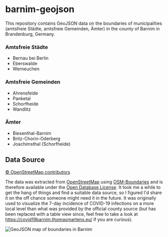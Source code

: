 # barnim-geojson
This repository contains GeoJSON data on the boundaries of municipalities (amtsfreie Städte, amtsfreie Gemeinden, Ämter) in the county of Barnim in Brandenburg, Germany.

### Amtsfreie Städte
* Bernau bei Berlin
* Eberswalde
* Werneuchen

### Amtsfreie Gemeinden
* Ahrensfelde
* Panketal
* Schorfheide
* Wandlitz

### Ämter
* Biesenthal-Barnim
* Britz-Chorin-Oderberg
* Joachimsthal (Schorfheide)

## Data Source
[© OpenStreetMap contributors](https://www.openstreetmap.org/copyright)

The data was extracted from [OpenStreetMap](https://www.openstreetmap.org/) using [OSM-Boundaries](https://osm-boundaries.com/) and is therefore available under the [Open Database License](https://opendatacommons.org/licenses/odbl/). It took me a while to get the hang of things and find a suitable data source, so I figured I'd share it on the off chance someone might need it in the future. It was originally used to visualize the 7-day incidence of COVID-19 infections on a more local level than what was provided by the official county source (but has been replaced with a table view since, feel free to take a look at https://covid19barnim.thomasmartens.eu/ if you are curious).

![GeoJSON map of boundaries in Barnim](https://images.ctfassets.net/pdu9885nk8g4/2oASWdNWDJWfitoce6ZZVF/b9324ad59dd6753db3afbebb17a35960/barnim_geojson_rendering.png)
